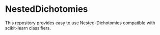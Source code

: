 # NestedDichotomies

This repository provides easy to use Nested-Dichotomies compatible with scikit-learn classifiers.
